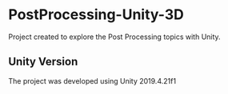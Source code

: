 # PostProcessing-Unity-3D
 Project created to explore the Post Processing topics with Unity.


## Unity Version
 The project was developed using Unity 2019.4.21f1